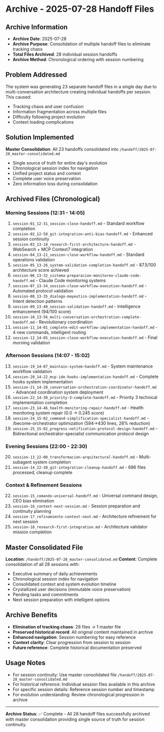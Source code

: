# Archive - 2025-07-28 Handoff Files

## Archive Information
- **Archive Date**: 2025-07-28
- **Archive Purpose**: Consolidation of multiple handoff files to eliminate tracking chaos
- **Total Files Archived**: 28 individual session handoffs
- **Archive Method**: Chronological ordering with session numbering

## Problem Addressed
The system was generating 23 separate handoff files in a single day due to multi-conversation architecture creating individual handoffs per session. This caused:
- Tracking chaos and user confusion
- Information fragmentation across multiple files
- Difficulty following project evolution
- Context loading complications

## Solution Implemented
**Master Consolidation**: All 23 handoffs consolidated into `/handoff/2025-07-28_master-consolidated.md`
- Single source of truth for entire day's evolution
- Chronological session index for navigation
- Unified project status and context
- Complete user voice preservation
- Zero information loss during consolidation

## Archived Files (Chronological)

### Morning Sessions (12:31 - 14:05)
1. `session-01_12-31_session-close-handoff.md` - Standard workflow completion
2. `session-02_12-50_git-integration-anti-bias-handoff.md` - Enhanced session continuity
3. `session-03_13-18_research-first-architecture-handoff.md` - WebSearch + MCP Context7 integration
4. `session-04_13-21_session-close-workflow-handoff.md` - Standard operations validation
5. `session-05_13-26_system-validation-completion-handoff.md` - 87.5/100 architecture score achieved
6. `session-06_13-32_sistema-preparacion-monitoreo-claude-code-handoff.md` - Claude Code monitoring systems
7. `session-07_13-34_session-close-workflow-execution-handoff.md` - Automated protocol validation
8. `session-08_13-35_dialogo-mayeutico-implementation-handoff.md` - Intent detection patterns
9. `session-09_13-40_session-validation-handoff.md` - Intelligence enhancement (94/100 score)
10. `session-10_13-56_multi-conversation-orchestration-complete-handoff.md` - Revolutionary coordination
11. `session-11_14-01_complete-edit-workflow-implementation-handoff.md` - 4 new commands, intelligent routing
12. `session-12_14-05_session-close-workflow-execution-handoff.md` - Final morning validation

### Afternoon Sessions (14:07 - 15:02)
13. `session-19_14-07_maintain-system-handoff.md` - System maintenance workflow validation
14. `session-20_14-22_mcp-ide-hooks-implementation-handoff.md` - Complete hooks system implementation
15. `session-21_14-28_conversation-orchestration-coordinator-handoff.md` - Advanced coordination system deployment
16. `session-22_14-30_priority-3-complete-handoff.md` - Priority 3 technical implementation completion
17. `session-23_14-46_health-monitoring-repair-handoff.md` - Health monitoring system repair (0.0 → 0.245 score)
18. `session-24_15-02_command-simplification-specialist-handoff.md` - /become-orchestrator optimization (594→430 lines, 28% reduction)
19. `session-25_15-02_progress-notification-protocol-design-handoff.md` - Bidirectional orchestrator-specialist communication protocol design

### Evening Sessions (22:00 - 22:30)
20. `session-13_22-00_transformacion-arquitectural-handoff.md` - Multi-subagent system completion
21. `session-14_22-30_git-integration-cleanup-handoff.md` - 686 files processed, cleanup complete

### Context & Refinement Sessions
22. `session-15_comando-universal-handoff.md` - Universal command design, CEO bias elimination
23. `session-16_context-next-session.md` - Session preparation and continuity planning
24. `session-17_refinamiento-context-next.md` - Architecture refinement for next session
25. `session-18_research-first-integration.md` - Architecture validator mission completion

## Master Consolidated File
**Location**: `/handoff/2025-07-28_master-consolidated.md`
**Content**: Complete consolidation of all 28 sessions with:
- Executive summary of daily achievements
- Chronological session index for navigation
- Consolidated context and system evolution timeline
- Crystallized user decisions (immutable voice preservation)
- Pending tasks and commitments
- Next session preparation with intelligent options

## Archive Benefits
- **Elimination of tracking chaos**: 28 files → 1 master file
- **Preserved historical record**: All original content maintained in archive
- **Enhanced navigation**: Session numbering for easy reference
- **Context clarity**: Clear progression from session to session
- **Future reference**: Complete historical documentation preserved

## Usage Notes
- For session continuity: Use master consolidated file `/handoff/2025-07-28_master-consolidated.md`
- For historical reference: Individual session files available in this archive
- For specific session details: Reference session number and timestamp
- For evolution understanding: Review chronological progression in archive

---
**Archive Status**: ✅ Complete - All 28 handoff files successfully archived with master consolidation providing single source of truth for session continuity.